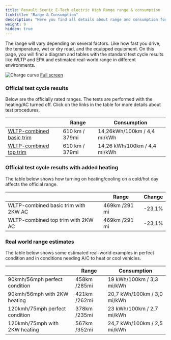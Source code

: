 ```yaml
---
title: Renault Scenic E-Tech electric High Range range & consumption
linktitle: "Range & Consumption"
description: "Here you find all details about range and consumption for Renault Scenic E-Tech electric High Range."
weight: 9
hidden: true
---
```

<!-- markdownlint-disable MD033 -->
<object class="img-fluid" type="image/svg+xml" data="../modelnavigation.svg"></object>

The range will vary depending on several factors. Like how fast you drive, the temperature, wet or dry road, and the equipped equipment. On this page, you will find a diagram and tables with the standard test cycle results like WLTP and EPA and estimated real-world range in different environments. 

<img class="img-fluid" alt="Charge curve" src="../range.svg"/>
<a href="../range.svg">Full screen</a>

### Official test cycle results

Below are the officially rated ranges. The tests are performed with the heating/AC turned off. Click on the links in the table for more details about test procedures. 

<table class="table">
<thead>
<tr><th></th><th>  Range </th><th>Consumption </th></tr>
<tbody>
<tr><td><a href="../../../../../guides/understandingrange/wltp/">WLTP-combined basic trim</a></td><td> 610 km / 379mi </td><td>14,26kWh/100km / 4,4 mi/kWh </td></tr> 
<tr><td><a href="../../../../../guides/understandingrange/wltp/">WLTP-combined top trim</a></td><td> 610 km / 379mi </td><td> 14,26 kWh/100km / 4,4 mi/kWh </td></tr>  
</tbody></table>

### Official test cycle results with added heating

The table below shows how turning on heating/cooling on a cold/hot day affects the official range. 

<table class="table">
<thead>
<tr><th></th><th>  Range </th><th>Change </th></tr>
<tbody>
<tr><td> WLTP-combined basic trim with 2KW AC </td><td> 469km /291 mi </td><td> -23,1%</td></tr>
<tr><td>  WLTP-combined top trim with 2KW AC </td><td> 469km /291 mi </td><td>-23,1%</td></tr>
</tbody></table>

### Real world range estimates

The table below shows some estimated real-world examples in perfect condition and in conditions needing A/C to heat or cool vehicles. 

<table class="table">
<thead>
<tr><th></th><th>  Range </th><th>Consumption </th></tr>
<tbody>
<tr><td> 90kmh/56mph perfect condition </td><td> 458km /285mi</td><td> 19 kWh/100km / 3,3 mi/kWh </td></tr>
<tr><td> 90kmh/56mph with 2KW heating </td><td> 421km /262mi</td><td> 20,7 kWh/100km / 3,0 mi/kWh </td></tr
<tr><td> 120kmh/75mph perfect condition </td><td> 378km /235mi</td><td> 23 kWh/100km / 2,7 mi/kWh </td></tr>
<tr><td> 120kmh/75mph with 2KW heating </td><td> 567km /352mi</td><td> 24,7 kWh/100km / 2,5 mi/kWh </td></tr
</tbody></table>
